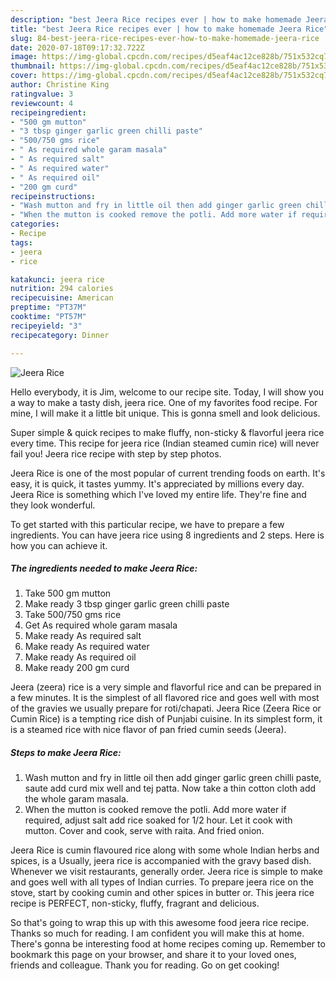 ```yaml
---
description: "best Jeera Rice recipes ever | how to make homemade Jeera Rice"
title: "best Jeera Rice recipes ever | how to make homemade Jeera Rice"
slug: 84-best-jeera-rice-recipes-ever-how-to-make-homemade-jeera-rice
date: 2020-07-18T09:17:32.722Z
image: https://img-global.cpcdn.com/recipes/d5eaf4ac12ce828b/751x532cq70/jeera-rice-recipe-main-photo.jpg
thumbnail: https://img-global.cpcdn.com/recipes/d5eaf4ac12ce828b/751x532cq70/jeera-rice-recipe-main-photo.jpg
cover: https://img-global.cpcdn.com/recipes/d5eaf4ac12ce828b/751x532cq70/jeera-rice-recipe-main-photo.jpg
author: Christine King
ratingvalue: 3
reviewcount: 4
recipeingredient:
- "500 gm mutton"
- "3 tbsp ginger garlic green chilli paste"
- "500/750 gms rice"
- " As required whole garam masala"
- " As required salt"
- " As required water"
- " As required oil"
- "200 gm curd"
recipeinstructions:
- "Wash mutton and fry in little oil then add ginger garlic green chilli paste, saute add curd mix well and tej patta. Now take a thin cotton cloth add the whole garam masala."
- "When the mutton is cooked remove the potli. Add more water if required, adjust salt add rice soaked for 1/2 hour. Let it cook with mutton. Cover and cook, serve with raita. And fried onion."
categories:
- Recipe
tags:
- jeera
- rice

katakunci: jeera rice 
nutrition: 294 calories
recipecuisine: American
preptime: "PT37M"
cooktime: "PT57M"
recipeyield: "3"
recipecategory: Dinner

---
```



![Jeera Rice](https://img-global.cpcdn.com/recipes/d5eaf4ac12ce828b/751x532cq70/jeera-rice-recipe-main-photo.jpg)

Hello everybody, it is Jim, welcome to our recipe site. Today, I will show you a way to make a tasty dish, jeera rice. One of my favorites food recipe. For mine, I will make it a little bit unique. This is gonna smell and look delicious.

Super simple &amp; quick recipes to make fluffy, non-sticky &amp; flavorful jeera rice every time. This recipe for jeera rice (Indian steamed cumin rice) will never fail you! Jeera rice recipe with step by step photos.

Jeera Rice is one of the most popular of current trending foods on earth. It's easy, it is quick, it tastes yummy. It's appreciated by millions every day. Jeera Rice is something which I've loved my entire life. They're fine and they look wonderful.


To get started with this particular recipe, we have to prepare a few ingredients. You can have jeera rice using 8 ingredients and 2 steps. Here is how you can achieve it.

<!--inarticleads1-->

##### The ingredients needed to make Jeera Rice:

1. Take 500 gm mutton
1. Make ready 3 tbsp ginger garlic green chilli paste
1. Take 500/750 gms rice
1. Get  As required whole garam masala
1. Make ready  As required salt
1. Make ready  As required water
1. Make ready  As required oil
1. Make ready 200 gm curd


Jeera (zeera) rice is a very simple and flavorful rice and can be prepared in a few minutes. It is the simplest of all flavored rice and goes well with most of the gravies we usually prepare for roti/chapati. Jeera Rice (Zeera Rice or Cumin Rice) is a tempting rice dish of Punjabi cuisine. In its simplest form, it is a steamed rice with nice flavor of pan fried cumin seeds (Jeera). 

<!--inarticleads2-->

##### Steps to make Jeera Rice:

1. Wash mutton and fry in little oil then add ginger garlic green chilli paste, saute add curd mix well and tej patta. Now take a thin cotton cloth add the whole garam masala.
1. When the mutton is cooked remove the potli. Add more water if required, adjust salt add rice soaked for 1/2 hour. Let it cook with mutton. Cover and cook, serve with raita. And fried onion.


Jeera Rice is cumin flavoured rice along with some whole Indian herbs and spices, is a Usually, jeera rice is accompanied with the gravy based dish. Whenever we visit restaurants, generally order. Jeera rice is simple to make and goes well with all types of Indian curries. To prepare jeera rice on the stove, start by cooking cumin and other spices in butter or. This jeera rice recipe is PERFECT, non-sticky, fluffy, fragrant and delicious. 

So that's going to wrap this up with this awesome food jeera rice recipe. Thanks so much for reading. I am confident you will make this at home. There's gonna be interesting food at home recipes coming up. Remember to bookmark this page on your browser, and share it to your loved ones, friends and colleague. Thank you for reading. Go on get cooking!
